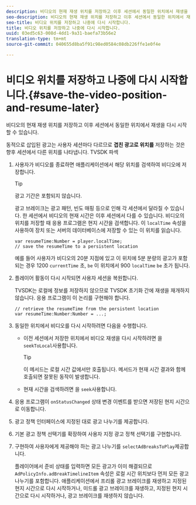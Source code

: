 ```yaml
---
description: 비디오의 현재 재생 위치를 저장하고 이후 세션에서 동일한 위치에서 재생을 다시 시작할 수 있습니다.
seo-description: 비디오의 현재 재생 위치를 저장하고 이후 세션에서 동일한 위치에서 재생을 다시 시작할 수 있습니다.
seo-title: 비디오 위치를 저장하고 나중에 다시 시작합니다.
title: 비디오 위치를 저장하고 나중에 다시 시작합니다.
uuid: 03ed5c63-008d-4dd1-9a31-baefa73b56e2
translation-type: tm+mt
source-git-commit: 040655d8ba5f91c98ed0584c08db226ffe1e0f4e

---
```



# 비디오 위치를 저장하고 나중에 다시 시작합니다.{#save-the-video-position-and-resume-later}

비디오의 현재 재생 위치를 저장하고 이후 세션에서 동일한 위치에서 재생을 다시 시작할 수 있습니다.

동적으로 삽입된 광고는 사용자 세션마다 다르므로 **겹친 광고로 위치를** 저장하는 것은 향후 세션에서 다른 위치를 나타냅니다. TVSDK 파섹

1. 사용자가 비디오를 종료하면 애플리케이션에서 해당 위치를 검색하여 비디오에 저장합니다.

   >[!TIP]
   >
   >광고 기간은 포함되지 않습니다.

   광고 브레이크는 광고 패턴, 빈도 매핑 등으로 인해 각 세션에서 달라질 수 있습니다. 한 세션에서 비디오의 현재 시간은 이후 세션에서 다를 수 있습니다. 비디오의 위치를 저장할 때 응용 프로그램은 현지 시간을 검색합니다. 이 `localTime` 속성을 사용하여 장치 또는 서버의 데이터베이스에 저장할 수 있는 이 위치를 읽습니다.

   ```
   var resumeTime:Number = player.localTime; 
   // save the resumeTime to a persistent location
   ```

   예를 들어 사용자가 비디오의 20분 지점에 있고 이 위치에 5분 분량의 광고가 포함되는 경우 1200 `currentTime` 초, `be` 이 위치에서 900 `localTime` `be` 초가 됩니다.

1. 플레이어 활동이 다시 시작되면 사용자 세션을 복원합니다.

   TVSDK는 로컬에 정보를 저장하지 않으므로 TVSDK 초기화 간에 재생을 재개하지 않습니다. 응용 프로그램이 이 논리를 구현해야 합니다.

   ```
   // retrieve the resumeTime from the persistent location 
   var resumeTime:Number:Number = ...;
   ```

1. 동일한 위치에서 비디오를 다시 시작하려면 다음을 수행합니다.

   * 이전 세션에서 저장한 위치에서 비디오 재생을 다시 시작하려면 을 `seekToLocal`사용합니다.

      >[!TIP]
      >
      >이 메서드는 로컬 시간 값에서만 호출됩니다. 메서드가 현재 시간 결과와 함께 호출되면 잘못된 동작이 발생합니다.

   * 현재 시간을 검색하려면 을 `seek`사용합니다.

1. 응용 프로그램이 `onStatusChanged` 상태 변경 이벤트를 받으면 저장된 현지 시간으로 이동합니다.
1. 광고 정책 인터페이스에 지정된 대로 광고 나누기를 제공합니다.
1. 기본 광고 정책 선택기를 확장하여 사용자 지정 광고 정책 선택기를 구현합니다.
1. 구현하여 사용자에게 제공해야 하는 광고 나누기를 `selectAdBreaksToPlay`제공합니다.

   플레이어에서 준비 상태를 입력하면 모든 광고가 이미 해결되므로 `AdPolicyInfo.adBreakTimelineItem` 속성은 로컬 시간 위치보다 먼저 모든 광고 나누기를 포함합니다. 애플리케이션에서 프리롤 광고 브레이크를 재생하고 지정된 현지 시간으로 다시 시작하거나, 미드롤 광고 브레이크를 재생하고, 지정된 현지 시간으로 다시 시작하거나, 광고 브레이크를 재생하지 않습니다.
